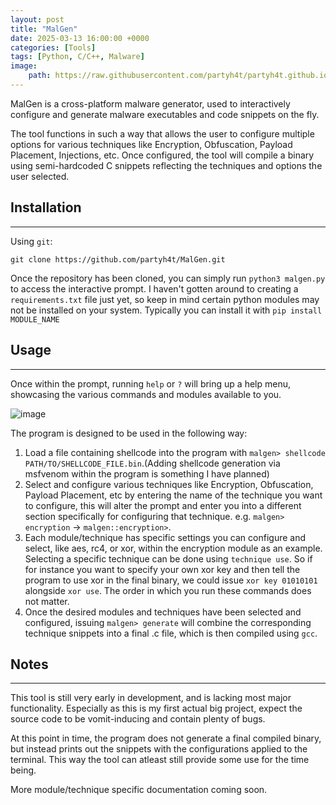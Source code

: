 ```yaml
---
layout: post
title: "MalGen"
date: 2025-03-13 16:00:00 +0000
categories: [Tools]
tags: [Python, C/C++, Malware]
image:
    path: https://raw.githubusercontent.com/partyh4t/partyh4t.github.io/refs/heads/main/assets/posts/Headers/MalGen.png
---
```


MalGen is a cross-platform malware generator, used to interactively configure and generate malware executables and code snippets on the fly. 

The tool functions in such a way that allows the user to configure multiple options for various techniques like Encryption, Obfuscation, Payload Placement, Injections, etc. Once configured, the tool will compile a binary using semi-hardcoded C snippets reflecting the techniques and options the user selected.

## Installation
---
Using `git`:
```
git clone https://github.com/partyh4t/MalGen.git
```

Once the repository has been cloned, you can simply run `python3 malgen.py` to access the interactive prompt. I haven't gotten around to creating a `requirements.txt` file just yet, so keep in mind certain python modules may not be installed on your system. Typically you can install it with `pip install MODULE_NAME`

## Usage
---
Once within the prompt, running `help` or `?` will bring up a help menu, showcasing the various commands and modules available to you.

![image](https://github.com/user-attachments/assets/97bf3f4d-cc50-4b82-a4b0-8380f28bbcc0)


The program is designed to be used in the following way:
  1. Load a file containing shellcode into the program with `malgen> shellcode PATH/TO/SHELLCODE_FILE.bin`.(Adding shellcode generation via msfvenom within the program is something I have planned)
  2. Select and configure various techniques like Encryption, Obfuscation, Payload Placement, etc by entering the name of the technique you want to configure, this will alter the prompt and enter you into a different section specifically for configuring that technique. e.g. `malgen> encryption` -> `malgen::encryption>`.
  3. Each module/technique has specific settings you can configure and select, like aes, rc4, or xor, within the encryption module as an example. Selecting a specific technique can be done using `technique use`. So if for instance you want to specify your own xor key and then tell the program to use xor in the final binary, we could issue `xor key 01010101` alongside `xor use`. The order in which you run these commands does not matter.
  4. Once the desired modules and techniques have been selected and configured, issuing `malgen> generate` will combine the corresponding technique snippets into a final .c file, which is then compiled using `gcc`.

## Notes
---
This tool is still very early in development, and is lacking most major functionality. Especially as this is my first actual big project, expect the source code to be vomit-inducing and contain plenty of bugs.

At this point in time, the program does not generate a final compiled binary, but instead prints out the snippets with the configurations applied to the terminal. This way the tool can atleast still provide some use for the time being.

More module/technique specific documentation coming soon.
